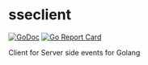 # sseclient

[![GoDoc](https://godoc.org/github.com/acoshift/sseclient?status.svg)](https://godoc.org/github.com/acoshift/sseclient)
[![Go Report Card](https://goreportcard.com/badge/github.com/acoshift/sseclient)](https://goreportcard.com/report/github.com/acoshift/sseclient)

Client for Server side events for Golang
